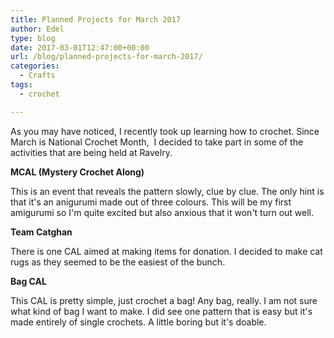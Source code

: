 ```yaml
---
title: Planned Projects for March 2017
author: Edel
type: blog
date: 2017-03-01T12:47:00+00:00
url: /blog/planned-projects-for-march-2017/
categories:
  - Crafts
tags:
  - crochet

---
```

As you may have noticed, I recently took up learning how to crochet. Since March is National Crochet Month, &nbsp;I decided to take part in some of the activities that are being held at Ravelry.

**MCAL (Mystery Crochet Along)**

This is an event that reveals the pattern slowly, clue by clue. The only hint is that it's an anigurumi made out of three colours. This will be my first amigurumi so I'm quite excited but also anxious that it won't turn out well.

**Team Catghan**

There is one CAL aimed at making items for donation. I decided to make cat rugs as they seemed to be the easiest of the bunch.

**Bag CAL**

This CAL is pretty simple, just crochet a bag! Any bag, really. I am not sure what kind of bag I want to make. I did see one pattern that is easy but it's made entirely of single crochets. A little boring but it's doable.